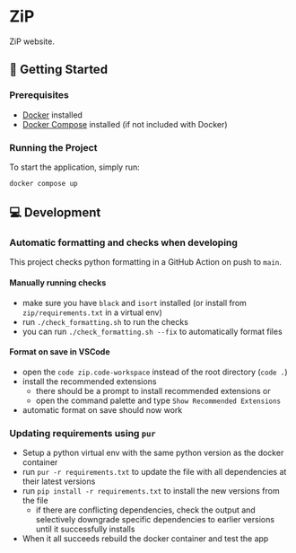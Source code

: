 # ZiP

ZiP website.

## 🚀 Getting Started

### Prerequisites

- [Docker](https://www.docker.com/get-started) installed
- [Docker Compose](https://docs.docker.com/compose/) installed (if not included with Docker)

### Running the Project

To start the application, simply run:

```bash
docker compose up
```

## 💻 Development

### Automatic formatting and checks when developing

This project checks python formatting in a GitHub Action on push to `main`.

#### Manually running checks

- make sure you have `black` and `isort` installed (or install from `zip/requirements.txt` in a virtual env)
- run `./check_formatting.sh` to run the checks
- you can run `./check_formatting.sh --fix` to automatically format files

#### Format on save in VSCode

- open the `code zip.code-workspace` instead of the root directory (`code .`)
- install the recommended extensions
  - there should be a prompt to install recommended extensions or
  - open the command palette and type `Show Recommended Extensions`
- automatic format on save should now work

### Updating requirements using `pur`

- Setup a python virtual env with the same python version as the docker container
- run `pur -r requirements.txt` to update the file with all dependencies at their latest versions
- run `pip install -r requirements.txt` to install the new versions from the file
  - if there are conflicting dependencies, check the output and selectively downgrade specific dependencies to earlier versions until it successfully installs
- When it all succeeds rebuild the docker container and test the app
